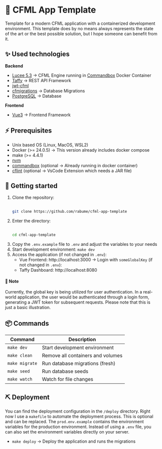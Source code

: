 # 🔧 CFML App Template

Template for a modern CFML application with a containerized development environment. This template does by no means always represents the state of the art or the best possible solution, but I hope someone can benefit from it.

## ✨ Used technologies

**Backend**

-   [Lucee 5.3](https://lucee.org/) -> CFML Engine running in [Commandbox](https://www.ortussolutions.com/products/commandbox) Docker Container
-   [Taffy](https://taffy.io/) -> REST API Framework
-   [jwt-cfml](https://www.forgebox.io/view/jwt-cfml)
-   [cfmigrations](https://www.forgebox.io/view/commandbox-migrations) -> Database Migrations
-   [PostgreSQL](https://www.postgresql.org/) -> Database

**Frontend**

-   [Vue3](https://v3.vuejs.org/) -> Frontend Framework

## ⚡ Prerequisites

-   Unix based OS (Linux, MacOS, WSL2)
-   Docker (>= 24.0.5) -> This version already includes docker compose
-   make (>= 4.4.1)
-   [nvm](https://github.com/nvm-sh/nvm)
-   [commandbox](https://www.ortussolutions.com/products/commandbox) (optional -> Already running in docker container)
-   [cflint](https://github.com/cflint/CFLint/releases/tag/CFLint-1.5.0) (optional -> VsCode Extension which needs a JAR file)

## 🚀 Getting started

1. Clone the repository:
   <br /><br />
    ```bash
    git clone https://github.com/rabume/cfml-app-template
    ```
2. Enter the directory:
   <br /><br />
    ```bash
    cd cfml-app-template
    ```
3. Copy the `.env.example` file to `.env` and adjust the variables to your needs
4. Start development environment: `make dev`
5. Access the application (if not changed in `.env`):
    - Vue Frontend: http://localhost:3000 -> Login with `someGlobalKey` (if not changed in `.env`):
    - Taffy Dashboard: http://localhost:8080

#### 📝 Note

Currently, the global key is being utilized for user authentication. In a real-world application, the user would be authenticated through a login form, generating a JWT token for subsequent requests. Please note that this is just a basic illustration.

## 📦 Commands

| Command        | Description                       |
| -------------- | --------------------------------- |
| `make dev`     | Start development environment     |
| `make clean`   | Remove all containers and volumes |
| `make migrate` | Run database migrations (fresh)   |
| `make seed`    | Run database seeds                |
| `make watch`   | Watch for file changes            |

## ⛏️ Deployment

You can find the deployment configuration in the `/deploy` directory. Right now I use a `makefile` to automate the deployment process. This is optional and can be replaced. The `prod.env.example` contains the environment variables for the production environment. Instead of using a `.env` file, you can also set the environment variables directly on your server.

-   `make deploy` -> Deploy the application and runs the migrations
